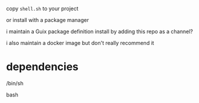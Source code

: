copy `shell.sh` to your project

or install with a package manager

i maintain a Guix package definition
install by adding this repo as a channel?

i also maintain a docker image but don't really recommend it

# dependencies

/bin/sh

bash

